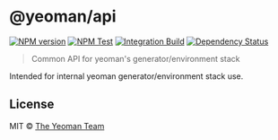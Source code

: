 # @yeoman/api

[![NPM version][npm-image]][npm-url]
[![NPM Test](https://github.com/yeoman/yeoman-api/workflows/NPM%20Test/badge.svg)](https://github.com/yeoman/yeoman-api/actions?query=workflow%3A%22NPM+Test%22)
[![Integration Build](https://github.com/yeoman/yeoman-api/workflows/Integration%20Build/badge.svg)](https://github.com/yeoman/yeoman-api/actions?query=workflow%3A%22Integration+Build%22)
[![Dependency Status][daviddm-image]][daviddm-url]

> Common API for yeoman's generator/environment stack

Intended for internal yeoman generator/environment stack use.

## License

MIT © [The Yeoman Team](http://yeoman.io)

[npm-image]: https://badge.fury.io/js/yeoman-api.svg
[npm-url]: https://npmjs.org/package/yeoman-api
[travis-image]: https://travis-ci.org/yeoman/yeoman-api.svg?branch=master
[travis-url]: https://travis-ci.org/yeoman/yeoman-api
[daviddm-image]: https://david-dm.org/yeoman/yeoman-api.svg?theme=shields.io
[daviddm-url]: https://david-dm.org/yeoman/yeoman-api
